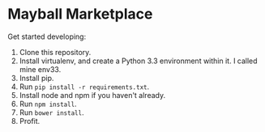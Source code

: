 Mayball Marketplace
==================

Get started developing:

1. Clone this repository.
2. Install virtualenv, and create a Python 3.3 environment within it. I called mine env33.
3. Install pip.
4. Run `pip install -r requirements.txt`.
5. Install node and npm if you haven't already.
6. Run `npm install`.
7. Run `bower install`.
8. Profit.
